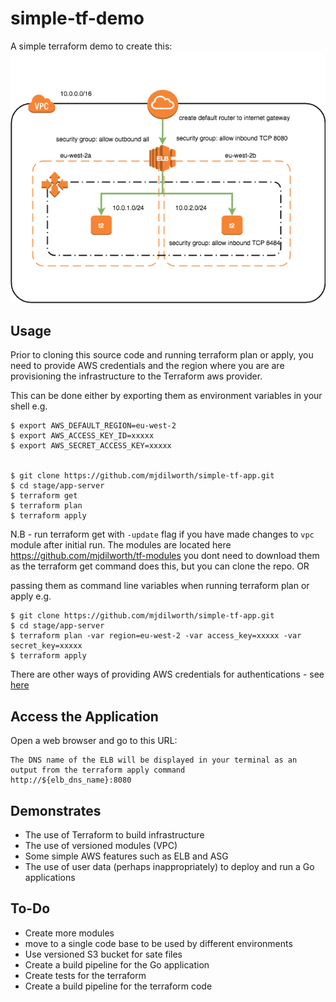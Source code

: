 # simple-tf-demo
A simple terraform demo to create this:
![architecture](demo-tf.png)



## Usage ##
Prior to cloning this source code and running terraform plan or apply, you need to provide AWS credentials and the region
where you are are provisioning the infrastructure to the Terraform aws provider.

This can be done either by exporting them as environment variables in your shell e.g.
```
$ export AWS_DEFAULT_REGION=eu-west-2
$ export AWS_ACCESS_KEY_ID=xxxxx
$ export AWS_SECRET_ACCESS_KEY=xxxxx


$ git clone https://github.com/mjdilworth/simple-tf-app.git
$ cd stage/app-server
$ terraform get
$ terraform plan
$ terraform apply
```
N.B - run terraform get with `-update` flag if you have made changes to `vpc` module after initial run.
The modules are located here https://github.com/mjdilworth/tf-modules you dont need to download them as the terraform get command does this, but you can clone the repo.
OR

passing them as command line variables when running terraform plan or apply e.g.
```
$ git clone https://github.com/mjdilworth/simple-tf-app.git
$ cd stage/app-server
$ terraform plan -var region=eu-west-2 -var access_key=xxxxx -var secret_key=xxxxx
$ terraform apply
```
There are other ways of providing AWS credentials for authentications - see [here](https://www.terraform.io/docs/providers/aws/#authentication)

## Access the Application ##
Open a web browser and go to this URL:
```
The DNS name of the ELB will be displayed in your terminal as an output from the terraform apply command
http://${elb_dns_name}:8080
```
## Demonstrates ##
- The use of Terraform to build infrastructure
- The use of versioned modules (VPC)
- Some simple AWS features such as ELB and ASG
- The use of user data (perhaps inappropriately) to deploy and run a Go applications

## To-Do ##
- Create more modules
- move to a single code base to be used by different environments
- Use versioned S3 bucket for sate files
- Create a build pipeline for the Go application
- Create tests for the terraform
- Create a build pipeline for the terraform code
